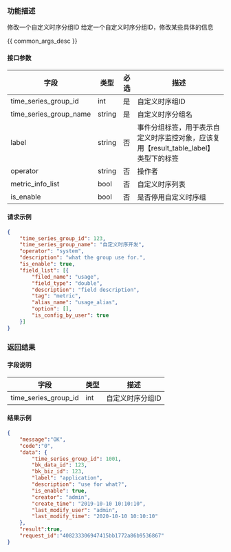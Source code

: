 

### 功能描述

修改一个自定义时序分组ID
给定一个自定义时序分组ID，修改某些具体的信息


{{ common_args_desc }}

#### 接口参数

| 字段           | 类型   | 必选 | 描述        |
| -------------- | ------ | ---- | ----------- |
| time_series_group_id  | int | 是   | 自定义时序组ID |
| time_series_group_name | string | 是 | 自定义时序分组名 | 
| label | string | 否 | 事件分组标签，用于表示自定义时序监控对象，应该复用【result_table_label】类型下的标签 |
| operator | string | 否 | 操作者 |
| metric_info_list | bool | 否 | 自定义时序列表 |
| is_enable | bool | 否 | 是否停用自定义时序组 |

#### 请求示例

```json
{
	"time_series_group_id": 123,
	"time_series_group_name": "自定义时序开发",
	"operator": "system",
	"description": "what the group use for.",
	"is_enable": true,
	"field_list": [{
		"filed_name": "usage",
		"field_type": "double",
		"description": "field description",
		"tag": "metric",
        "alias_name": "usage_alias",
		"option": [],
		"is_config_by_user": true
	}]
}
```

### 返回结果

#### 字段说明

| 字段                | 类型   | 描述     |
| ------------------- | ------ | -------- |
| time_series_group_id | int | 自定义时序分组ID  |


#### 结果示例

```json
{
    "message":"OK",
    "code":"0",
    "data": {
    	"time_series_group_id": 1001,
    	"bk_data_id": 123,
    	"bk_biz_id": 123,
    	"label": "application",
    	"description": "use for what?",
    	"is_enable": true,
    	"creator": "admin",
    	"create_time": "2019-10-10 10:10:10",
    	"last_modify_user": "admin",
    	"last_modify_time": "2020-10-10 10:10:10"
    },
    "result":true,
    "request_id":"408233306947415bb1772a86b9536867"
}
```
